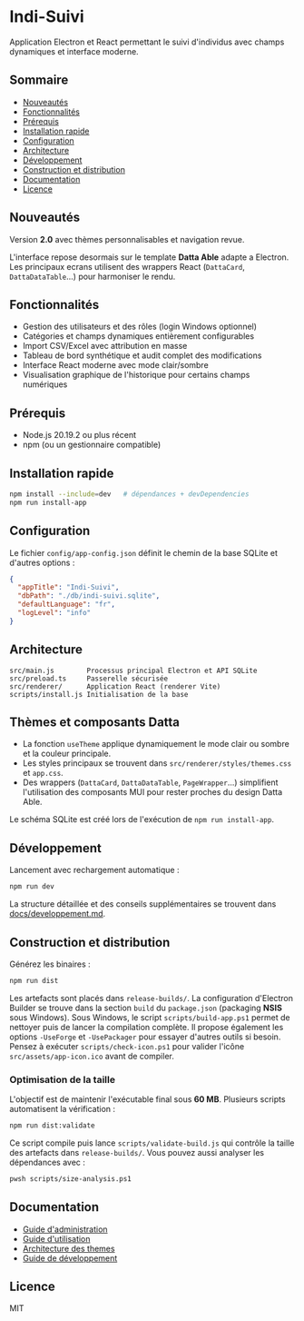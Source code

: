 # Indi-Suivi

Application Electron et React permettant le suivi d'individus avec champs dynamiques et interface moderne.

## Sommaire

- [Nouveautés](#nouveautés)
- [Fonctionnalités](#fonctionnalités)
- [Prérequis](#prérequis)
- [Installation rapide](#installation-rapide)
- [Configuration](#configuration)
- [Architecture](#architecture)
- [Développement](#développement)
- [Construction et distribution](#construction-et-distribution)
- [Documentation](#documentation)
- [Licence](#licence)

## Nouveautés

Version **2.0** avec thèmes personnalisables et navigation revue.

L'interface repose desormais sur le template **Datta Able** adapte a Electron.
Les principaux ecrans utilisent des wrappers React (`DattaCard`, `DattaDataTable`...) pour harmoniser le rendu.
## Fonctionnalités

- Gestion des utilisateurs et des rôles (login Windows optionnel)
- Catégories et champs dynamiques entièrement configurables
- Import CSV/Excel avec attribution en masse
- Tableau de bord synthétique et audit complet des modifications
- Interface React moderne avec mode clair/sombre
- Visualisation graphique de l'historique pour certains champs numériques

## Prérequis

- Node.js 20.19.2 ou plus récent
- npm (ou un gestionnaire compatible)

## Installation rapide

```bash
npm install --include=dev   # dépendances + devDependencies
npm run install-app
```

## Configuration

Le fichier `config/app-config.json` définit le chemin de la base SQLite et d'autres options :

```json
{
  "appTitle": "Indi-Suivi",
  "dbPath": "./db/indi-suivi.sqlite",
  "defaultLanguage": "fr",
  "logLevel": "info"
}
```


## Architecture

```
src/main.js        Processus principal Electron et API SQLite
src/preload.ts     Passerelle sécurisée
src/renderer/      Application React (renderer Vite)
scripts/install.js Initialisation de la base
```

## Thèmes et composants Datta

- La fonction `useTheme` applique dynamiquement le mode clair ou sombre et la couleur principale.
- Les styles principaux se trouvent dans `src/renderer/styles/themes.css` et `app.css`.
- Des wrappers (`DattaCard`, `DattaDataTable`, `PageWrapper`...) simplifient l'utilisation des composants MUI pour rester proches du design Datta Able.

Le schéma SQLite est créé lors de l'exécution de `npm run install-app`.

## Développement

Lancement avec rechargement automatique :

```bash
npm run dev
```

La structure détaillée et des conseils supplémentaires se trouvent dans [docs/developpement.md](docs/developpement.md).

## Construction et distribution

Générez les binaires :

```bash
npm run dist
```

Les artefacts sont placés dans `release-builds/`. La configuration d'Electron Builder se trouve dans la section `build` du `package.json` (packaging **NSIS** sous Windows).
Sous Windows, le script `scripts/build-app.ps1` permet de nettoyer puis de lancer la compilation complète. Il propose également les options `-UseForge` et `-UsePackager` pour essayer d'autres outils si besoin. Pensez à exécuter `scripts/check-icon.ps1` pour valider l'icône `src/assets/app-icon.ico` avant de compiler.

### Optimisation de la taille

L'objectif est de maintenir l'exécutable final sous **60 MB**.
Plusieurs scripts automatisent la vérification :

```bash
npm run dist:validate
```

Ce script compile puis lance `scripts/validate-build.js` qui contrôle la taille des artefacts dans `release-builds/`.
Vous pouvez aussi analyser les dépendances avec :

```bash
pwsh scripts/size-analysis.ps1
```


## Documentation

- [Guide d'administration](docs/guide-administration.md)
- [Guide d'utilisation](docs/guide-utilisation.md)
- [Architecture des themes](docs/themes.md)
- [Guide de développement](docs/developpement.md)

## Licence

MIT
